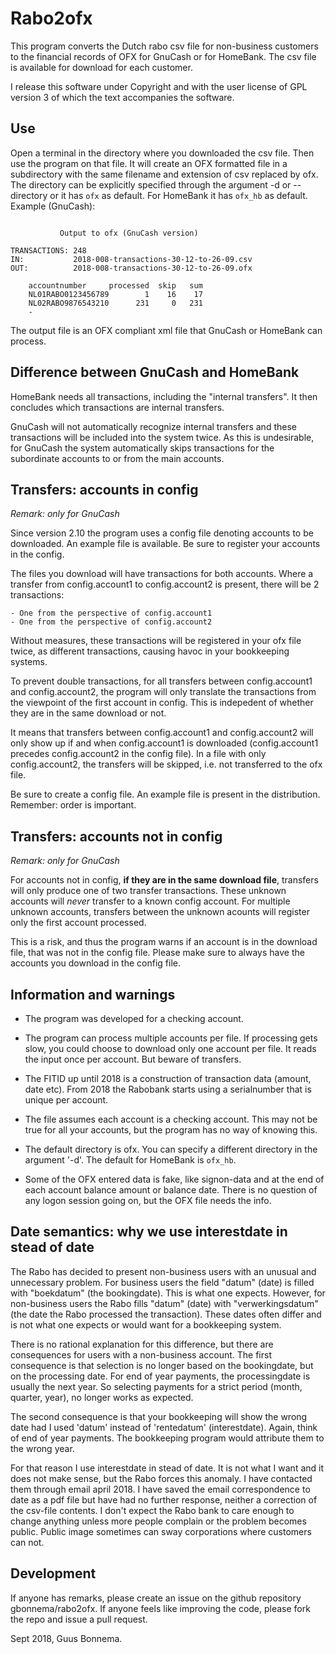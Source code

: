# Rabo2ofx

This program converts the Dutch rabo csv file for non-business
customers to the financial records of OFX for GnuCash or for HomeBank.
The csv file is available for download for each customer.

I release this software under Copyright and with the user license of GPL version 3 of which the 
text accompanies the software.

## Use

Open a terminal in the directory where you downloaded the csv file.
Then use the program on that file. It will create an OFX formatted file
in a subdirectory with the same filename and extension of csv replaced by
ofx. The directory can be explicitly specified through the argument -d or --directory 
or it has `ofx` as default. For HomeBank it has `ofx_hb` as default.
Example (GnuCash):

```

           Output to ofx (GnuCash version)

TRANSACTIONS: 248
IN:           2018-008-transactions-30-12-to-26-09.csv
OUT:          2018-008-transactions-30-12-to-26-09.ofx

	accountnumber     processed  skip   sum
	NL01RABO0123456789        1    16    17
	NL02RABO9876543210      231     0   231
	-
```

The output file is an OFX compliant xml file that GnuCash or HomeBank can process.

## Difference between GnuCash and HomeBank

HomeBank needs all transactions, including the "internal transfers". It then concludes
which transactions are internal transfers. 

GnuCash will not automatically recognize internal transfers and these transactions
will be included into the system twice. As this is undesirable, for GnuCash the system
automatically skips transactions for the subordinate accounts to or from the main accounts.

## Transfers: accounts in config 

*Remark: only for GnuCash*

Since version 2.10 the program uses a config file denoting accounts to be downloaded.
An example file is available. Be sure to register your accounts in the config.

The files you download will have transactions for both accounts. Where a transfer
from config.account1 to config.account2 is present, there will be 2 transactions:

	- One from the perspective of config.account1
	- One from the perspective of config.account2

Without measures, these transactions will be registered in your ofx file twice, as different
transactions, causing havoc in your bookkeeping systems.

To prevent double transactions, for all transfers between config.account1 and config.account2,
the program will only translate the transactions from the viewpoint of the first account in
config. This is indepedent of whether they are in the same download or not.

It means that transfers between config.account1 and config.account2 will only show up if and when
config.account1 is downloaded (config.account1 precedes config.account2 in the config file).
In a file with only config.account2, the transfers will be skipped, i.e. not transferred to the
ofx file.

Be sure to create a config file. An example file is present in the distribution.
Remember: order is important.

## Transfers: accounts not in config 

*Remark: only for GnuCash*

For accounts not in config, **if they are in the same download file**, transfers will only
produce one of two transfer transactions. These unknown accounts will *never* transfer to
a known config account. For multiple unknown accounts, transfers between the unknown acounts
will register only the first account processed.

This is a risk, and thus the program warns if an account is in the download file, that was not
in the config file. Please make sure to always have the accounts you download in the config file.

## Information and warnings

* The program was developed for a checking account.

* The program can process multiple accounts per file. If processing gets slow, you could
  choose to download only one account per file. It reads the input once per account.
  But beware of transfers.

* The FITID up until 2018 is a construction of transaction data (amount, date etc). From 2018 the 
  Rabobank starts using a serialnumber that is unique per account.

* The file assumes each account is a checking account. This may not be true for all
  your accounts, but the program has no way of knowing this. 

* The default directory is ofx. You can specify a different directory in the argument '-d'. The
  default for HomeBank is `ofx_hb`.

* Some of the OFX entered data is fake, like signon-data and at the end of each account balance
  amount or balance date. There is no question of any logon session going on, but the OFX file needs
  the info.

## Date semantics: why we use interestdate in stead of date 

The Rabo has decided to present non-business users with an unusual and unnecessary problem. For business users the
field "datum" (date) is filled with "boekdatum" (the bookingdate). This is what one expects. However, for
non-business users the Rabo fills "datum" (date) with "verwerkingsdatum" (the date the Rabo processed the transaction). 
These dates often differ and is not what one expects or would want for a bookkeeping system.

There is no rational explanation for this difference, but there are consequences for users 
with a non-business account. 
The first consequence is that selection is no longer based on the bookingdate, but 
on the processing date. For end of year payments, the processingdate is usually 
the next year. So selecting payments for a strict period (month, quarter, year), 
no longer works as expected. 

The second consequence is that your bookkeeping will show the wrong date 
had I used 'datum' instead of 'rentedatum' (interestdate).
Again, think of end of year payments. The bookkeeping program would attribute them to the wrong year.

For that reason I use interestdate in stead of date. It is not what I want and it does not make sense, but the 
Rabo forces this anomaly. I have contacted them through email april 2018. 
I have saved the email correspondence to date as a pdf file
but have had no further response, neither a correction of the csv-file contents. I don't 
expect the Rabo bank to care enough to change anything unless more people complain or 
the problem becomes public. Public image sometimes can sway corporations where customers can not.

## Development

If anyone has remarks, please create an issue on the github repository gbonnema/rabo2ofx.
If anyone feels like improving the code, please fork the repo and issue a pull request.

Sept 2018, Guus Bonnema.
